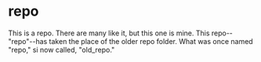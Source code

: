 # repo
This is a repo. There are many like it, but this one is mine.
This repo--"repo"--has taken the place of the older repo folder. What was once named "repo," si now called, "old_repo." 
